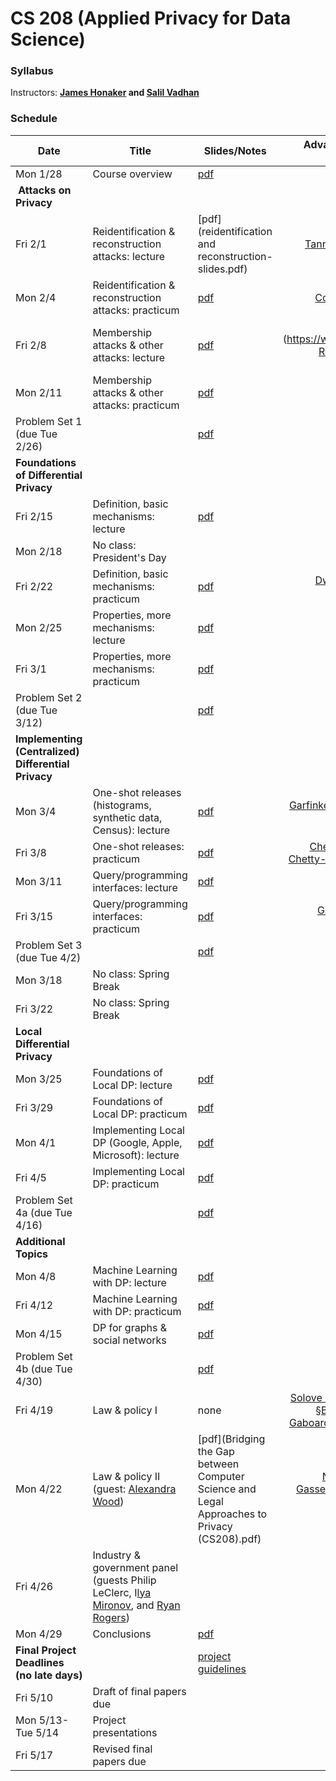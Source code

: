# CS 208 (Applied Privacy for Data Science)

### Syllabus



Instructors: **[James Honaker](http://hona.kr/) and [Salil Vadhan](http://salil.seas.harvard.edu)**  

### Schedule

| **Date**             | **Title**     | **Slides/Notes** | **Advance Reading** (see also [annotated course bibliography](cs208_annotated_bibliography.pdf))
|----------------------|---------------|------------------ |---------------------------------------------------------------------------------------------------:|
| Mon 1/28 | Course overview |  [pdf](overview-slides.pdf) | |
| **Attacks on Privacy** |
| Fri 2/1 | Reidentification & reconstruction attacks: lecture | [pdf](reidentification and reconstruction-slides.pdf) | [Tanner](https://www.forbes.com/sites/adamtanner/2013/04/25/harvard-professor-re-identifies-anonymous-volunteers-in-dna-study/#4b8a122d92c9), [Barbaro-Zeller](https://www.nytimes.com/2006/08/09/technology/09aol.html), [Narayanan-Shmatikov](https://dl.acm.org/citation.cfm?id=1743558) |
| Mon 2/4 | Reidentification & reconstruction attacks: practicum | [pdf](reconstruction-practicum.pdf) | [Cohen-Nissim](https://arxiv.org/abs/1810.05692),[Garfinkel-Abowd-Martindale](https://dl.acm.org/citation.cfm?id=3295691) |
| Fri 2/8 | Membership attacks & other attacks: lecture | [pdf](membership-lecture.pdf) | [Shokri slides](https://www.dropbox.com/s/hfz1rdf6eu31snj/01-Reza Shokri-Membership Inference Attacks against Machine Learning Models.pdf) | [P3G Consortium et al.](https://journals.plos.org/plosgenetics/article?id=10.1371/journal.pgen.1000665),  [Korolova (§1,4,6,8)](https://journalprivacyconfidentiality.org/index.php/jpc/article/view/594) |
| Mon 2/11 | Membership attacks & other attacks: practicum | [pdf](membership-practicum.pdf) | none |
| Problem Set 1 (due Tue 2/26) | | [pdf](ps1.pdf) | |
| **Foundations of Differential Privacy** |
| Fri 2/15 | Definition, basic mechanisms: lecture | [pdf](DP-foundations1-lecture.pdf) | [DP Primer (§ III-IV.C)](http://www.jetlaw.org/journal-archives/volume-21/volume-21-issue-1/differential-privacy-a-primer-for-a-non-technical-audience/) |
| Mon 2/18 | No class: President's Day | |
| Fri 2/22 | Definition, basic mechanisms: practicum | [pdf](DP-foundations1-practicum.pdf) | [Dwork-Roth (Ch.3 only pages 28-33 § 3.1-Example 3.2 in §3.3)](https://www.nowpublishers.com/article/Details/TCS-042) |
| Mon 2/25 | Properties, more mechanisms: lecture | [pdf](DP-foundations2-lecture.pdf) | [DP Primer (§ IV.D-VI.B)](http://www.jetlaw.org/journal-archives/volume-21/volume-21-issue-1/differential-privacy-a-primer-for-a-non-technical-audience/) |
| Fri 3/1 | Properties, more mechanisms: practicum | [pdf](DP-foundations2-practicum.pdf) | none |
| Problem Set 2 (due Tue 3/12) | | [pdf](ps2.pdf) |  |
| **Implementing (Centralized) Differential Privacy** |
| Mon 3/4 | One-shot releases (histograms, synthetic data, Census): lecture | [pdf](oneshot-lecture.pdf) | [Garfinkel-Abowd-Powazek](https://dl.acm.org/citation.cfm?id=3268949)[Gaboardi-Arias-Hsu-Roth-Wu (§1,7,8)](https://journalprivacyconfidentiality.org/index.php/jpc/article/view/650) | 
| Fri 3/8 | One-shot releases: practicum | [pdf](oneshot-practicum.pdf) | [Chetty-Friedman-Hendren-Jones-Porter-A](https://opportunityinsights.org/wp-content/uploads/2018/10/atlas_summary.pdf), [Chetty-Friedman-Hendren-Jones-Porter-B (§III)](https://opportunityinsights.org/wp-content/uploads/2018/10/atlas_paper.pdf) |
| Mon 3/11 | Query/programming interfaces: lecture | [pdf](programming-lecture.pdf) | none |
| Fri 3/15 | Query/programming interfaces: practicum | [pdf](programming-practicum.pdf) | [Gaboardi-Honaker-King-Murtagh-Nissim-Ullman-Vadhan](https://arxiv.org/abs/1609.04340) |
| Problem Set 3 (due Tue 4/2) | | [pdf](ps3.pdf) | | 
| Mon 3/18 | No class: Spring Break | |
| Fri 3/22 | No class: Spring Break | |
| **Local Differential Privacy** |
| Mon 3/25 | Foundations of Local DP: lecture | [pdf](localDP-foundations-lecture.pdf) | none |
| Fri 3/29 | Foundations of Local DP: practicum | [pdf](localDP-foundations-practicum.pdf) | none |
| Mon 4/1 | Implementing Local DP (Google, Apple, Microsoft): lecture | [pdf](localDP-implementations-lecture.pdf) | [Apple's Learning with Privacy at Scale](https://machinelearning.apple.com/2017/12/06/learning-with-privacy-at-scale.html) |
| Fri 4/5 | Implementing Local DP: practicum | [pdf](localDP-implementations-practicum.pdf) | none |
| Problem Set 4a (due Tue 4/16) | | [pdf](ps4a.pdf) | |
| **Additional Topics** |
| Mon 4/8 | Machine Learning with DP: lecture | [pdf](MLwithDP-lecture.pdf) | none |
| Fri 4/12 | Machine Learning with DP: practicum | [pdf](MLwithDP-practicum.pdf) | [Radebaugh-Erlingsson](https://medium.com/tensorflow/introducing-tensorflow-privacy-learning-with-differential-privacy-for-training-data-b143c5e801b6) |
| Mon 4/15 | DP for graphs & social networks | [pdf](graphprivacy-lecture.pdf) | none |
| Problem Set 4b (due Tue 4/30) | | [pdf](ps4b.pdf) |  |
| Fri 4/19 | Law & policy I | none | [Solove "A Taxonomy of Privacy" (Introduction and §B, C1-4.)](https://papers.ssrn.com/sol3/papers.cfm?abstract_id=667622), [Nissim-Bembenek-Wood-Bun-Gaboardi-Gasser-O’Brien-Steinke-Vadhan (§IIC)](https://privacytools.seas.harvard.edu/files/02.-article-wood-7.21.pdf) |
| Mon 4/22 | Law & policy II (guest: [Alexandra Wood](https://cyber.harvard.edu/people/awood)) | [pdf](Bridging the Gap between Computer Science and Legal Approaches to Privacy (CS208).pdf) | [Nissim-Bembenek-Wood-Bun-Gaboardi-Gasser-O’Brien-Steinke-Vadhan (§IIIB, IIIC, IVA, IVB)](https://privacytools.seas.harvard.edu/files/02.-article-wood-7.21.pdf) |
| Fri 4/26 | Industry & government panel (guests Philip LeClerc, I[lya Mironov](https://ai.google/research/people/IlyaMironov), and [Ryan Rogers](https://www.math.upenn.edu/~ryrogers/)) | |
| Mon 4/29 | Conclusions | [pdf](conclusions.pdf) |
| **Final Project Deadlines (no late days)** | | [project guidelines](project-guidelines.pdf) | |
| Fri 5/10 | Draft of final papers due | |
| Mon 5/13-Tue 5/14 | Project presentations | |
| Fri 5/17 | Revised final papers due | |

